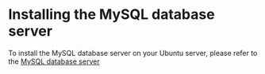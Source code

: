 # Installing the MySQL database server

To install the MySQL database server on your Ubuntu server, please refer to the [MySQL database server](https://ubuntu.com/server/docs/install-and-configure-a-mysql-server)